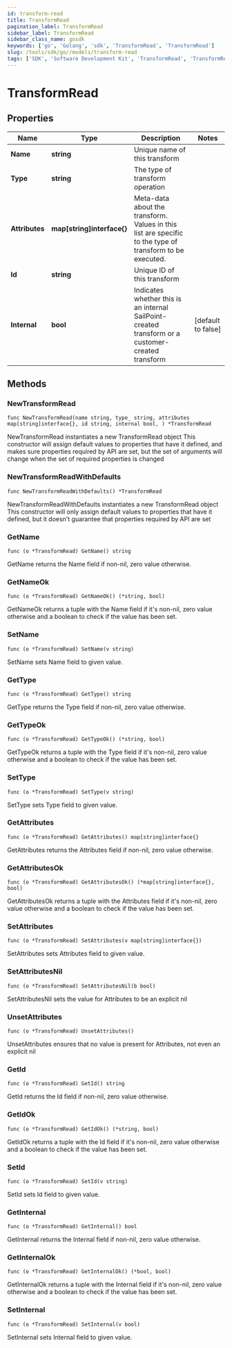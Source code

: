 ```yaml
---
id: transform-read
title: TransformRead
pagination_label: TransformRead
sidebar_label: TransformRead
sidebar_class_name: gosdk
keywords: ['go', 'Golang', 'sdk', 'TransformRead', 'TransformRead'] 
slug: /tools/sdk/go//models/transform-read
tags: ['SDK', 'Software Development Kit', 'TransformRead', 'TransformRead']
---
```


# TransformRead

## Properties

Name | Type | Description | Notes
------------ | ------------- | ------------- | -------------
**Name** | **string** | Unique name of this transform | 
**Type** | **string** | The type of transform operation | 
**Attributes** | **map[string]interface{}** | Meta-data about the transform. Values in this list are specific to the type of transform to be executed. | 
**Id** | **string** | Unique ID of this transform | 
**Internal** | **bool** | Indicates whether this is an internal SailPoint-created transform or a customer-created transform | [default to false]

## Methods

### NewTransformRead

`func NewTransformRead(name string, type_ string, attributes map[string]interface{}, id string, internal bool, ) *TransformRead`

NewTransformRead instantiates a new TransformRead object
This constructor will assign default values to properties that have it defined,
and makes sure properties required by API are set, but the set of arguments
will change when the set of required properties is changed

### NewTransformReadWithDefaults

`func NewTransformReadWithDefaults() *TransformRead`

NewTransformReadWithDefaults instantiates a new TransformRead object
This constructor will only assign default values to properties that have it defined,
but it doesn't guarantee that properties required by API are set

### GetName

`func (o *TransformRead) GetName() string`

GetName returns the Name field if non-nil, zero value otherwise.

### GetNameOk

`func (o *TransformRead) GetNameOk() (*string, bool)`

GetNameOk returns a tuple with the Name field if it's non-nil, zero value otherwise
and a boolean to check if the value has been set.

### SetName

`func (o *TransformRead) SetName(v string)`

SetName sets Name field to given value.


### GetType

`func (o *TransformRead) GetType() string`

GetType returns the Type field if non-nil, zero value otherwise.

### GetTypeOk

`func (o *TransformRead) GetTypeOk() (*string, bool)`

GetTypeOk returns a tuple with the Type field if it's non-nil, zero value otherwise
and a boolean to check if the value has been set.

### SetType

`func (o *TransformRead) SetType(v string)`

SetType sets Type field to given value.


### GetAttributes

`func (o *TransformRead) GetAttributes() map[string]interface{}`

GetAttributes returns the Attributes field if non-nil, zero value otherwise.

### GetAttributesOk

`func (o *TransformRead) GetAttributesOk() (*map[string]interface{}, bool)`

GetAttributesOk returns a tuple with the Attributes field if it's non-nil, zero value otherwise
and a boolean to check if the value has been set.

### SetAttributes

`func (o *TransformRead) SetAttributes(v map[string]interface{})`

SetAttributes sets Attributes field to given value.


### SetAttributesNil

`func (o *TransformRead) SetAttributesNil(b bool)`

 SetAttributesNil sets the value for Attributes to be an explicit nil

### UnsetAttributes
`func (o *TransformRead) UnsetAttributes()`

UnsetAttributes ensures that no value is present for Attributes, not even an explicit nil
### GetId

`func (o *TransformRead) GetId() string`

GetId returns the Id field if non-nil, zero value otherwise.

### GetIdOk

`func (o *TransformRead) GetIdOk() (*string, bool)`

GetIdOk returns a tuple with the Id field if it's non-nil, zero value otherwise
and a boolean to check if the value has been set.

### SetId

`func (o *TransformRead) SetId(v string)`

SetId sets Id field to given value.


### GetInternal

`func (o *TransformRead) GetInternal() bool`

GetInternal returns the Internal field if non-nil, zero value otherwise.

### GetInternalOk

`func (o *TransformRead) GetInternalOk() (*bool, bool)`

GetInternalOk returns a tuple with the Internal field if it's non-nil, zero value otherwise
and a boolean to check if the value has been set.

### SetInternal

`func (o *TransformRead) SetInternal(v bool)`

SetInternal sets Internal field to given value.



